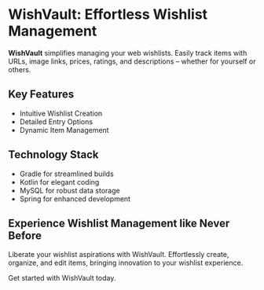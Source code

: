 # WishVault: Effortless Wishlist Management

**WishVault** simplifies managing your web wishlists. Easily track items with URLs, image links, prices, ratings, and descriptions – whether for yourself or others.

## Key Features

- Intuitive Wishlist Creation
- Detailed Entry Options
- Dynamic Item Management

## Technology Stack

- Gradle for streamlined builds
- Kotlin for elegant coding
- MySQL for robust data storage
- Spring for enhanced development

## Experience Wishlist Management like Never Before

Liberate your wishlist aspirations with WishVault. Effortlessly create, organize, and edit items, bringing innovation to your wishlist experience.

Get started with WishVault today.



